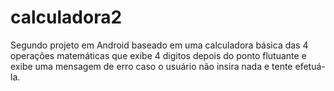 # calculadora2
Segundo projeto em Android baseado em uma calculadora básica das 4 operações matemáticas que exibe 4 digitos depois do ponto flutuante e exibe uma mensagem de erro caso o usuário não insira nada e tente efetuá-la.
